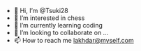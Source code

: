 - 👋 Hi, I’m @Tsuki28
- 👀 I’m interested in chess
- 🌱 I’m currently learning coding
- 💞️ I’m looking to collaborate on ...
- 📫 How to reach me lakhdar@myself.com

<!---
Tsuki28/Tsuki28 is a ✨ special ✨ repository because its `README.md` (this file) appears on your GitHub profile.
You can click the Preview link to take a look at your changes.
--->
